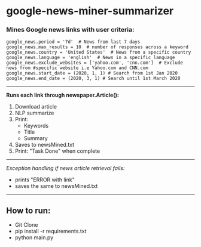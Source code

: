 # google-news-miner-summarizer


### Mines Google news links with user criteria:
```
google_news.period = '7d'  # News from last 7 days
google_news.max_results = 10  # number of responses across a keyword
google_news.country = 'United States'  # News from a specific country 
google_news.language = 'english'  # News in a specific language
google_news.exclude_websites = ['yahoo.com', 'cnn.com']  # Exclude news from #specific website i.e Yahoo.com and CNN.com
google_news.start_date = (2020, 1, 1) # Search from 1st Jan 2020
google_news.end_date = (2020, 3, 1) # Search until 1st March 2020
```
---
**Runs each link through newspaper.Article():**
 1. Download article
 2. NLP summarize 
 3. Print:
    - Keywords
    - Title 
    - Summary
 1. Saves to newsMined.txt
 2. Print: "Task Done" when complete

---
*Exception handling if news article retrieval fails:*
  - prints "ERROR with link"
  - saves the same to newsMined.txt
---
## **How to run:**
 - Git Clone 
 - pip install -r requirements.txt
 - python main.py 


